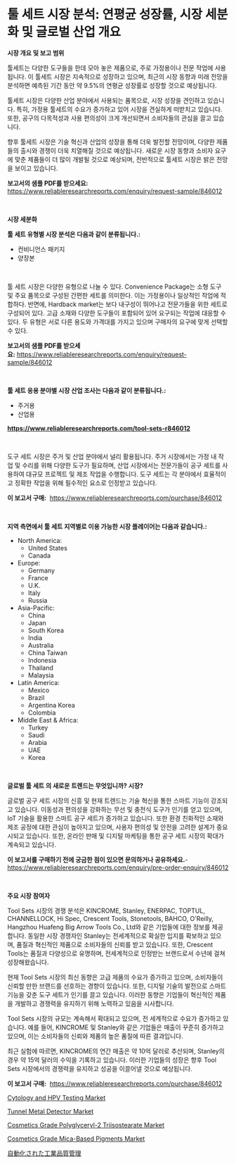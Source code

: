 <p><h1>툴 세트 시장 분석: 연평균 성장률, 시장 세분화 및 글로벌 산업 개요</h1></p><p><strong>시장 개요 및 보고 범위</strong></p>
<p><p>툴세트는 다양한 도구들을 한데 모아 놓은 제품으로, 주로 가정용이나 전문 작업에 사용됩니다. 이 툴세트 시장은 지속적으로 성장하고 있으며, 최근의 시장 동향과 미래 전망을 분석하면 예측된 기간 동안 약 9.5%의 연평균 성장률로 성장할 것으로 예상됩니다.</p><p>툴세트 시장은 다양한 산업 분야에서 사용되는 품목으로, 시장 성장을 견인하고 있습니다. 특히, 가정용 툴세트의 수요가 증가하고 있어 시장을 견실하게 떠받치고 있습니다. 또한, 공구의 다목적성과 사용 편의성이 크게 개선되면서 소비자들의 관심을 끌고 있습니다.</p><p>향후 툴세트 시장은 기술 혁신과 산업의 성장을 통해 더욱 발전할 전망이며, 다양한 제품들의 출시와 경쟁이 더욱 치열해질 것으로 예상됩니다. 새로운 시장 동향과 소비자 요구에 맞춘 제품들이 더 많이 개발될 것으로 예상되며, 전반적으로 툴세트 시장은 밝은 전망을 보이고 있습니다.</p></p>
<p><strong>보고서의 샘플 PDF를 받으세요:</strong> <a href="https://www.reliableresearchreports.com/enquiry/request-sample/846012">https://www.reliableresearchreports.com/enquiry/request-sample/846012</a></p>
<p>&nbsp;</p>
<p><strong>시장 세분화</strong></p>
<p><strong>툴 세트 유형별 시장 분석은 다음과 같이 분류됩니다.:</strong></p>
<p><ul><li>컨비니언스 패키지</li><li>양장본</li></ul></p>
<p>&nbsp;</p>
<p><p>툴 세트 시장은 다양한 유형으로 나눌 수 있다. Convenience Package는 소형 도구 및 주요 품목으로 구성된 간편한 세트를 의미한다. 이는 가정용이나 일상적인 작업에 적합하다. 반면에, Hardback market는 보다 내구성이 뛰어나고 전문가들을 위한 세트로 구성되어 있다. 고급 소재와 다양한 도구들이 포함되어 있어 요구되는 작업에 대응할 수 있다. 두 유형은 서로 다른 용도와 가격대를 가지고 있으며 구매자의 요구에 맞게 선택할 수 있다.</p></p>
<p><strong>보고서의 샘플 PDF를 받으세요:</strong>&nbsp;<a href="https://www.reliableresearchreports.com/enquiry/request-sample/846012">https://www.reliableresearchreports.com/enquiry/request-sample/846012</a></p>
<p>&nbsp;</p>
<p><strong> 툴 세트 응용 분야별 시장 산업 조사는 다음과 같이 분류됩니다.:</strong></p>
<p><ul><li>주거용</li><li>산업용</li></ul></p>
<p><strong><a href="https://www.reliableresearchreports.com/tool-sets-r846012">https://www.reliableresearchreports.com/tool-sets-r846012</a></strong></p>
<p>&nbsp;</p>
<p><p>도구 세트 시장은 주거 및 산업 분야에서 널리 활용됩니다. 주거 시장에서는 가정 내 작업 및 수리를 위해 다양한 도구가 필요하며, 산업 시장에서는 전문가들이 공구 세트를 사용하여 대규모 프로젝트 및 제조 작업을 수행합니다. 도구 세트는 각 분야에서 효율적이고 정확한 작업을 위해 필수적인 요소로 인정받고 있습니다.</p></p>
<p><strong>이 보고서 구매:</strong>&nbsp; <a href="https://www.reliableresearchreports.com/purchase/846012">https://www.reliableresearchreports.com/purchase/846012</a></p>
<p>&nbsp;</p>
<p><strong>지역 측면에서 툴 세트 지역별로 이용 가능한 시장 플레이어는 다음과 같습니다.:</strong></p>
<p><ul>
    <li>
        North America:
        <ul>
            <li>United States</li>
            <li>Canada</li>
        </ul>
    </li>
    <li>
        Europe:
        <ul>
            <li>Germany</li>
            <li>France</li>
            <li>U.K.</li>
            <li>Italy</li>
            <li>Russia</li>
        </ul>
    </li>
    <li>
        Asia-Pacific:
        <ul>
            <li>China</li>
            <li>Japan</li>
            <li>South Korea</li>
            <li>India</li>
            <li>Australia</li>
            <li>China Taiwan</li>
            <li>Indonesia</li>
            <li>Thailand</li>
            <li>Malaysia</li>
        </ul>
    </li>
    <li>
        Latin America:
        <ul>
            <li>Mexico</li>
            <li>Brazil</li>
            <li>Argentina Korea</li>
            <li>Colombia</li>
        </ul>
    </li>
    <li>
        Middle East & Africa:
        <ul>
            <li>Turkey</li>
            <li>Saudi</li>
            <li>Arabia</li>
            <li>UAE</li>
            <li>Korea</li>
        </ul>
    </li>
    </ul></p>
<p>&nbsp;</p>
<p><strong>글로벌 툴 세트 의 새로운 트렌드는 무엇입니까? 시장?</strong></p>
<p><p>글로벌 공구 세트 시장의 신흥 및 현재 트렌드는 기술 혁신을 통한 스마트 기능이 강조되고 있습니다. 이동성과 편의성을 강화하는 무선 및 충전식 도구가 인기를 얻고 있으며, IoT 기술을 활용한 스마트 공구 세트가 증가하고 있습니다. 또한 환경 친화적인 소재와 제조 공정에 대한 관심이 높아지고 있으며, 사용자 편의성 및 안전을 고려한 설계가 중요시되고 있습니다. 또한, 온라인 판매 및 디지털 마케팅을 통한 공구 세트 시장의 확대가 계속되고 있습니다.</p></p>
<p><strong>이 보고서를 구매하기 전에 궁금한 점이 있으면 문의하거나 공유하세요.</strong>- <a href="https://www.reliableresearchreports.com/enquiry/pre-order-enquiry/846012">https://www.reliableresearchreports.com/enquiry/pre-order-enquiry/846012</a></p>
<p>&nbsp;</p>
<p><strong>주요 시장 참여자</strong></p>
<p><p>Tool Sets 시장의 경쟁 분석은 KINCROME, Stanley, ENERPAC, TOPTUL, CHANNELLOCK, Hi Spec, Crescent Tools, Stonetools, BAHCO, O'Reilly, Hangzhou Huafeng Big Arrow Tools Co., Ltd와 같은 기업들에 대한 정보를 제공합니다. 동일한 시장 경쟁자인 Stanley는 전세계적으로 확실한 입지를 확보하고 있으며, 품질과 혁신적인 제품으로 소비자들의 신뢰를 받고 있습니다. 또한, Crescent Tools는 품질과 다양성으로 유명하며, 전세계적으로 인정받는 브랜드로서 수년에 걸쳐 성장해왔습니다.</p><p>현재 Tool Sets 시장의 최신 동향은 고급 제품의 수요가 증가하고 있으며, 소비자들이 신뢰할 만한 브랜드를 선호하는 경향이 있습니다. 또한, 디지털 기술의 발전으로 스마트 기능을 갖춘 도구 세트가 인기를 끌고 있습니다. 이러한 동향은 기업들이 혁신적인 제품을 개발하고 경쟁력을 유지하기 위해 노력하고 있음을 시사합니다.</p><p>Tool Sets 시장의 규모는 계속해서 확대되고 있으며, 전 세계적으로 수요가 증가하고 있습니다. 예를 들어, KINCROME 및 Stanley와 같은 기업들은 매출이 꾸준히 증가하고 있으며, 이는 소비자들의 신뢰와 제품의 높은 품질에 따른 결과입니다. </p><p>최근 실험에 따르면, KINCROME의 연간 매출은 약 10억 달러로 추산되며, Stanley의 경우 약 15억 달러의 수익을 기록하고 있습니다. 이러한 기업들의 성장은 향후 Tool Sets 시장에서의 경쟁력을 유지하고 성공을 이끌어낼 것으로 예상됩니다.</p></p>
<p><strong>이 보고서 구매:</strong>&nbsp;&nbsp;<a href="https://www.reliableresearchreports.com/purchase/846012">https://www.reliableresearchreports.com/purchase/846012</a></p>
<p><p><a href="https://github.com/julyju69/Market-Research-Report-List-3/blob/main/cytology-and-hpv-testing-market.md">Cytology and HPV Testing Market</a></p><p><a href="https://view.publitas.com/reportprime-1/tunnel-metal-detector-market-insight-market-trends-growth-forecasted-from-2024-to-2031/">Tunnel Metal Detector Market</a></p><p><a href="https://spotless-saver-8fd.notion.site/Cosmetics-Grade-Polyglyceryl-2-Triisostearate-Market-Exploring-Market-Share-Market-Trends-and-Fut-63a07ac505644d399a14ee6cb80bec41">Cosmetics Grade Polyglyceryl-2 Triisostearate Market</a></p><p><a href="https://cautious-neon-760.notion.site/Cosmetics-Grade-Mica-Based-Pigments-Market-Exploring-Market-Share-Market-Trends-and-Future-Growth-730e0162a50d4ea8b9bbae3c179cd298">Cosmetics Grade Mica-Based Pigments Market</a></p><p><a href="https://medium.com/@jacksonwiza1924/%E8%87%AA%E5%8B%95%E5%8C%96%E3%81%95%E3%82%8C%E3%81%9F%E7%94%A3%E6%A5%AD%E7%94%A8%E5%93%81%E8%B3%AA%E7%AE%A1%E7%90%86%E5%B8%82%E5%A0%B4%E3%81%AE%E6%B4%9E%E5%AF%9F-%E5%B8%82%E5%A0%B4%E5%8B%95%E5%90%91-%E6%88%90%E9%95%B7-2024%E5%B9%B4%E3%81%8B%E3%82%892031%E5%B9%B4%E3%81%AE%E4%BA%88%E6%B8%AC-327400f1af1a">自動化された工業品質管理</a></p></p>